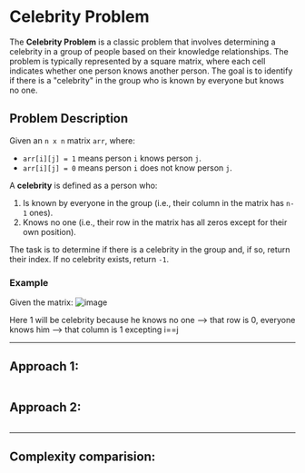 # Celebrity Problem

The **Celebrity Problem** is a classic problem that involves determining a celebrity in a group of people based on their knowledge relationships. The problem is typically represented by a square matrix, where each cell indicates whether one person knows another person. The goal is to identify if there is a "celebrity" in the group who is known by everyone but knows no one.

## Problem Description

Given an `n x n` matrix `arr`, where:
- `arr[i][j] = 1` means person `i` knows person `j`.
- `arr[i][j] = 0` means person `i` does not know person `j`.

A **celebrity** is defined as a person who:
1. Is known by everyone in the group (i.e., their column in the matrix has `n-1` ones).
2. Knows no one (i.e., their row in the matrix has all zeros except for their own position).

The task is to determine if there is a celebrity in the group and, if so, return their index. If no celebrity exists, return `-1`.

### Example

Given the matrix:
![image](https://github.com/user-attachments/assets/78464b2b-3edb-4999-9e55-09de7a3f3036)

Here 1 will be celebrity because he knows no one --> that row is 0, everyone knows him --> that column is 1 excepting i==j

---

## Approach 1:
```java
```

## Approach 2:
```java
```

---

## Complexity comparision:

